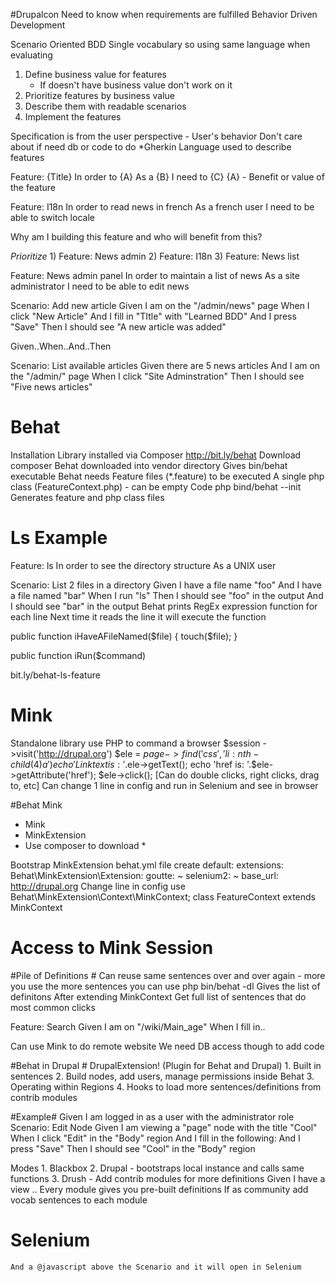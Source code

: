 #Drupalcon
Need to know when requirements are fulfilled
Behavior Driven Development 

Scenario Oriented BDD
	Single vocabulary so using same language when evaluating

1. Define business value for features
	- If doesn't have business value don't work on it
2. Prioritize features by business value
3. Describe them with readable scenarios
4. Implement the features

Specification is from the user perspective - User's behavior
	Don't care about if need db or code to do
*Gherkin
	Language used to describe features
	
Feature: {Title}
	In order to {A}
	As a {B}
	I need to {C}
{A} - Benefit or value of the feature

Feature: I18n
	In order to read news in french
	As a french user
	I need to be able to switch locale

Why am I building this feature and who will benefit from this?

*Prioritize*
	1) Feature: News admin
	2) Feature: I18n
	3) Feature: News list
	
Feature: News admin panel
	In order to maintain a list of news
	As a site administrator
	I need to be able to edit news
	
Scenario: Add new article
	Given I am on the "/admin/news" page
	When I click "New Article"
	And I fill in "TItle" with "Learned BDD"
	And I press "Save"
	Then I should see "A new article was added"
	
Given..When..And..Then
	
Scenario: List available articles
	Given there are 5 news articles
	And I am on the "/admin/" page
	When I click "Site Adminstration"
	Then I should see "Five news articles"
	
# Behat #
Installation
	Library installed via Composer
	http://bit.ly/behat
	Download composer
	Behat downloaded into vendor directory
	Gives bin/behat executable 
Behat needs
	Feature files (*.feature) to be executed
	A single php class (FeatureContext.php) - can be empty
Code
	php bind/behat --init 
	Generates feature and php class files
	
# Ls Example #
Feature: ls
	In order to see the directory structure
	As a UNIX user
	
Scenario: List 2 files in a directory
	Given I have a file name "foo"
	And I have a file named "bar"
	When I run "ls"
	Then I should see "foo" in the output
	And I should see "bar" in the output
Behat prints RegEx expression function for each line
Next time it reads the line it will execute the function

public function iHaveAFileNamed($file) {
	touch($file);
}

public function iRun($command)

bit.ly/behat-ls-feature

# Mink #
Standalone library use PHP to command a browser 
	$session ->visit('http://drupal.org')
	$ele = $page->find('css','li:nth-child(4) a')
	echo 'Link text is: '.$ele->getText();
	echo 'href is: '.$ele->getAttribute('href');
	$ele->click(); 
		[Can do double clicks, right clicks, drag to, etc]
Can change 1 line in config and run in Selenium and see in browser

#Behat <MinkExtension> Mink
* Mink
* MinkExtension
* Use composer to download * 

Bootstrap MinkExtension
	behat.yml file create
	default:
		extensions:
			Behat\MinkExtension\Extension:
				goutte: ~
				selenium2: ~
				base_url: http://drupal.org
	Change line in config
		use Behat\MinkExtension\Context\MinkContext;
		class FeatureContext extends MinkContext
		
# Access to Mink Session #

#Pile of Definitions #
Can reuse same sentences over and over again - more you use the more sentences you can use
php bin/behat -dl 
	Gives the list of definitons
After extending MinkContext
	Get full list of sentences that do most common clicks
	
Feature: Search
	Given I am on "/wiki/Main_age"
	When I fill in..

Can use Mink to do remote website
We need DB access though to add code

#Behat in Drupal #
	DrupalExtension! (Plugin for Behat and Drupal)
		1. Built in sentences
		2. Build nodes, add users, manage permissions inside Behat
		3. Operating within Regions
		4. Hooks to load more sentences/definitions from contrib modules

#Example#
Given I am logged in as a user with the administrator role
Scenario: Edit Node
	Given I am viewing a "page" node with the title "Cool"
	When I click "Edit" in the "Body" region
	And I fill in the following:
	And I press "Save"
	Then I should see "Cool" in the "Body" region

Modes
	1. Blackbox
	2. Drupal - bootstraps local instance and calls same functions
	3. Drush - 
	Add contrib modules for more definitions
		Given I have a view .. 
	Every module gives you pre-built definitions
	If as community add vocab sentences to each module
	
# Selenium # 
	And a @javascript above the Scenario and it will open in Selenium
